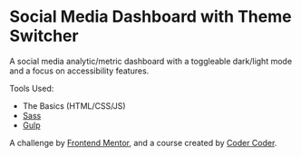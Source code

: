 # Social Media Dashboard with Theme Switcher

A social media analytic/metric dashboard with a toggleable dark/light mode and a focus on accessibility features.

Tools Used:

- The Basics (HTML/CSS/JS)
- [Sass](https://sass-lang.com/)
- [Gulp](https://gulpjs.com/)

A challenge by [Frontend Mentor](https://www.frontendmentor.io/), and a course created by [Coder Coder](https://www.youtube.com/@TheCoderCoder).

